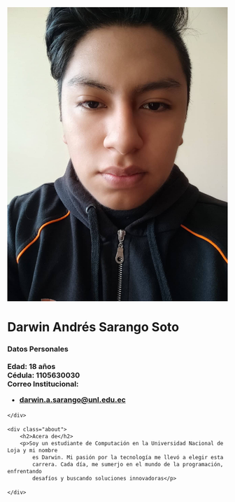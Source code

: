 <html lang="en">
<head>
    <meta charset="UTF-8">
    <meta http-equiv="X-UA-Compatible" content="IE=edge">
    <meta name="viewport" content="width=device-width, initial-scale=1.0">
    <title>Mi perfil</title>
    <link rel="stylesheet" href="Perfil.css">
    
</head>

<body>
    <div class="header">
    <img class="avatar" 
    src="img_perfil.jpg" alt="Darwin">
    <h1 class="user-name">Darwin Andrés Sarango Soto</h1>
    </div>
    <div class="about">
        <h3 class="text">
            Datos Personales <br>
            <br>
            Edad: 18 años <br>
            Cédula: 1105630030 <br>
            Correo Institucional: 
            <ul>
                <li>
                    <i class="icon email"></i>
                    <a href="mailto:darwin.a.sarango@unl.edu.ec">darwin.a.sarango@unl.edu.ec</a>
                </li>
            </ul>
        </h3>

    </div>

    <div class="about">
        <h2>Acera de</h2>
        <p>Soy un estudiante de Computación en la Universidad Nacional de Loja y mi nombre 
            es Darwin. Mi pasión por la tecnología me llevó a elegir esta 
            carrera. Cada día, me sumerjo en el mundo de la programación, enfrentando 
            desafíos y buscando soluciones innovadoras</p>
            
    </div>
</body>
</html>
